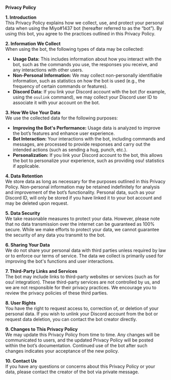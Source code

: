 **Privacy Policy**

**1. Introduction**  
This Privacy Policy explains how we collect, use, and protect your personal data when using the Miyo#1437 bot (hereafter referred to as the “bot”). By using this bot, you agree to the practices outlined in this Privacy Policy.

**2. Information We Collect**  
When using the bot, the following types of data may be collected:

- **Usage Data:** This includes information about how you interact with the bot, such as the commands you use, the responses you receive, and any interactions with other users.
- **Non-Personal Information:** We may collect non-personally identifiable information, such as statistics on how the bot is used (e.g., the frequency of certain commands or features).
- **Discord Data:** If you link your Discord account with the bot (for example, using the `osulink` command), we may collect your Discord user ID to associate it with your account on the bot.

**3. How We Use Your Data**  
We use the collected data for the following purposes:

- **Improving the Bot's Performance:** Usage data is analyzed to improve the bot’s features and enhance user experience.
- **Bot Interaction:** Your interactions with the bot, including commands and messages, are processed to provide responses and carry out the intended actions (such as sending a hug, punch, etc.).
- **Personalization:** If you link your Discord account to the bot, this allows the bot to personalize your experience, such as providing osu! statistics if applicable.

**4. Data Retention**  
We store data as long as necessary for the purposes outlined in this Privacy Policy. Non-personal information may be retained indefinitely for analysis and improvement of the bot’s functionality. Personal data, such as your Discord ID, will only be stored if you have linked it to your bot account and may be deleted upon request.

**5. Data Security**  
We take reasonable measures to protect your data. However, please note that no data transmission over the internet can be guaranteed as 100% secure. While we make efforts to protect your data, we cannot guarantee the security of any data you transmit to the bot.

**6. Sharing Your Data**  
We do not share your personal data with third parties unless required by law or to enforce our terms of service. The data we collect is primarily used for improving the bot's functions and user interactions.

**7. Third-Party Links and Services**  
The bot may include links to third-party websites or services (such as for osu! integration). These third-party services are not controlled by us, and we are not responsible for their privacy practices. We encourage you to review the privacy policies of these third parties.

**8. User Rights**  
You have the right to request access to, correction of, or deletion of your personal data. If you wish to unlink your Discord account from the bot or request data deletion, you can contact the bot creator directly.

**9. Changes to This Privacy Policy**  
We may update this Privacy Policy from time to time. Any changes will be communicated to users, and the updated Privacy Policy will be posted within the bot’s documentation. Continued use of the bot after such changes indicates your acceptance of the new policy.

**10. Contact Us**  
If you have any questions or concerns about this Privacy Policy or your data, please contact the creator of the bot via private message.

